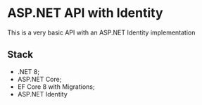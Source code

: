 # ASP.NET API with Identity
<p>This is a very basic API with an ASP.NET Identity implementation</p>

## Stack
* .NET 8;
* ASP.NET Core;
* EF Core 8 with Migrations;
* ASP.NET Identity
